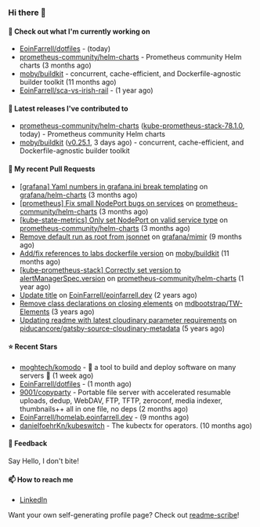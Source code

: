 ### Hi there 👋

#### 👷 Check out what I'm currently working on

- [EoinFarrell/dotfiles](https://github.com/EoinFarrell/dotfiles) -  (today)
- [prometheus-community/helm-charts](https://github.com/prometheus-community/helm-charts) - Prometheus community Helm charts (3 months ago)
- [moby/buildkit](https://github.com/moby/buildkit) - concurrent, cache-efficient, and Dockerfile-agnostic builder toolkit (11 months ago)
- [EoinFarrell/sca-vs-irish-rail](https://github.com/EoinFarrell/sca-vs-irish-rail) -  (1 year ago)

#### 🔭 Latest releases I've contributed to

- [prometheus-community/helm-charts](https://github.com/prometheus-community/helm-charts) ([kube-prometheus-stack-78.1.0](https://github.com/prometheus-community/helm-charts/releases/tag/kube-prometheus-stack-78.1.0), today) - Prometheus community Helm charts
- [moby/buildkit](https://github.com/moby/buildkit) ([v0.25.1](https://github.com/moby/buildkit/releases/tag/v0.25.1), 3 days ago) - concurrent, cache-efficient, and Dockerfile-agnostic builder toolkit

#### 🔨 My recent Pull Requests

- [[grafana] Yaml numbers in grafana.ini break templating](https://github.com/grafana/helm-charts/pull/3750) on [grafana/helm-charts](https://github.com/grafana/helm-charts) (3 months ago)
- [[prometheus] Fix small NodePort bugs on services](https://github.com/prometheus-community/helm-charts/pull/5771) on [prometheus-community/helm-charts](https://github.com/prometheus-community/helm-charts) (3 months ago)
- [[kube-state-metrics] Only set NodePort on valid service type](https://github.com/prometheus-community/helm-charts/pull/5770) on [prometheus-community/helm-charts](https://github.com/prometheus-community/helm-charts) (3 months ago)
- [Remove default run as root from jsonnet](https://github.com/grafana/mimir/pull/10339) on [grafana/mimir](https://github.com/grafana/mimir) (9 months ago)
- [Add/fix references to labs dockerfile version](https://github.com/moby/buildkit/pull/5447) on [moby/buildkit](https://github.com/moby/buildkit) (11 months ago)
- [[kube-prometheus-stack] Correctly set version to alertManagerSpec.version](https://github.com/prometheus-community/helm-charts/pull/4561) on [prometheus-community/helm-charts](https://github.com/prometheus-community/helm-charts) (1 year ago)
- [Update title](https://github.com/EoinFarrell/eoinfarrell.dev/pull/29) on [EoinFarrell/eoinfarrell.dev](https://github.com/EoinFarrell/eoinfarrell.dev) (2 years ago)
- [Remove class declarations on closing elements](https://github.com/mdbootstrap/TW-Elements/pull/1071) on [mdbootstrap/TW-Elements](https://github.com/mdbootstrap/TW-Elements) (3 years ago)
- [Updating readme with latest cloudinary parameter requirements](https://github.com/piducancore/gatsby-source-cloudinary-metadata/pull/1) on [piducancore/gatsby-source-cloudinary-metadata](https://github.com/piducancore/gatsby-source-cloudinary-metadata) (5 years ago)

#### ⭐ Recent Stars

- [moghtech/komodo](https://github.com/moghtech/komodo) - 🦎 a tool to build and deploy software on many servers 🦎 (1 week ago)
- [EoinFarrell/dotfiles](https://github.com/EoinFarrell/dotfiles) -  (1 month ago)
- [9001/copyparty](https://github.com/9001/copyparty) - Portable file server with accelerated resumable uploads, dedup, WebDAV, FTP, TFTP, zeroconf, media indexer, thumbnails&#43;&#43; all in one file, no deps (2 months ago)
- [EoinFarrell/homelab.eoinfarrell.dev](https://github.com/EoinFarrell/homelab.eoinfarrell.dev) -  (9 months ago)
- [danielfoehrKn/kubeswitch](https://github.com/danielfoehrKn/kubeswitch) - The kubectx  for operators. (10 months ago)

#### 💬 Feedback

Say Hello, I don't bite!

#### 📫 How to reach me

- [LinkedIn](https://www.linkedin.com/in/eoinfarrell/)

Want your own self-generating profile page? Check out [readme-scribe](https://github.com/muesli/readme-scribe)!

